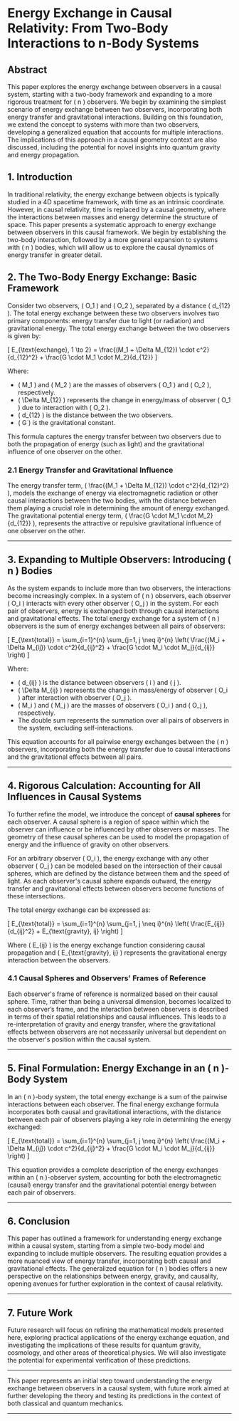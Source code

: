 

# **Energy Exchange in Causal Relativity: From Two-Body Interactions to n-Body Systems**

## **Abstract**
This paper explores the energy exchange between observers in a causal system, starting with a two-body framework and expanding to a more rigorous treatment for \( n \) observers. We begin by examining the simplest scenario of energy exchange between two observers, incorporating both energy transfer and gravitational interactions. Building on this foundation, we extend the concept to systems with more than two observers, developing a generalized equation that accounts for multiple interactions. The implications of this approach in a causal geometry context are also discussed, including the potential for novel insights into quantum gravity and energy propagation.

## **1. Introduction**
In traditional relativity, the energy exchange between objects is typically studied in a 4D spacetime framework, with time as an intrinsic coordinate. However, in causal relativity, time is replaced by a causal geometry, where the interactions between masses and energy determine the structure of space. This paper presents a systematic approach to energy exchange between observers in this causal framework. We begin by establishing the two-body interaction, followed by a more general expansion to systems with \( n \) bodies, which will allow us to explore the causal dynamics of energy transfer in greater detail.

## **2. The Two-Body Energy Exchange: Basic Framework**
Consider two observers, \( O_1 \) and \( O_2 \), separated by a distance \( d_{12} \). The total energy exchange between these two observers involves two primary components: energy transfer due to light (or radiation) and gravitational energy. The total energy exchange between the two observers is given by:

\[
E_{\text{exchange}, 1 \to 2} = \frac{(M_1 + \Delta M_{12}) \cdot c^2}{d_{12}^2} + \frac{G \cdot M_1 \cdot M_2}{d_{12}}
\]

Where:
- \( M_1 \) and \( M_2 \) are the masses of observers \( O_1 \) and \( O_2 \), respectively.
- \( \Delta M_{12} \) represents the change in energy/mass of observer \( O_1 \) due to interaction with \( O_2 \).
- \( d_{12} \) is the distance between the two observers.
- \( G \) is the gravitational constant.

This formula captures the energy transfer between two observers due to both the propagation of energy (such as light) and the gravitational influence of one observer on the other.

### **2.1 Energy Transfer and Gravitational Influence**
The energy transfer term, \( \frac{(M_1 + \Delta M_{12}) \cdot c^2}{d_{12}^2} \), models the exchange of energy via electromagnetic radiation or other causal interactions between the two bodies, with the distance between them playing a crucial role in determining the amount of energy exchanged. The gravitational potential energy term, \( \frac{G \cdot M_1 \cdot M_2}{d_{12}} \), represents the attractive or repulsive gravitational influence of one observer on the other.

---

## **3. Expanding to Multiple Observers: Introducing \( n \) Bodies**

As the system expands to include more than two observers, the interactions become increasingly complex. In a system of \( n \) observers, each observer \( O_i \) interacts with every other observer \( O_j \) in the system. For each pair of observers, energy is exchanged both through causal interactions and gravitational effects. The total energy exchange for a system of \( n \) observers is the sum of energy exchanges between all pairs of observers:

\[
E_{\text{total}} = \sum_{i=1}^{n} \sum_{j=1, j \neq i}^{n} \left( \frac{(M_i + \Delta M_{ij}) \cdot c^2}{d_{ij}^2} + \frac{G \cdot M_i \cdot M_j}{d_{ij}} \right)
\]

Where:
- \( d_{ij} \) is the distance between observers \( i \) and \( j \).
- \( \Delta M_{ij} \) represents the change in mass/energy of observer \( O_i \) after interaction with observer \( O_j \).
- \( M_i \) and \( M_j \) are the masses of observers \( O_i \) and \( O_j \), respectively.
- The double sum represents the summation over all pairs of observers in the system, excluding self-interactions.

This equation accounts for all pairwise energy exchanges between the \( n \) observers, incorporating both the energy transfer due to causal interactions and the gravitational effects between all pairs.

---

## **4. Rigorous Calculation: Accounting for All Influences in Causal Systems**

To further refine the model, we introduce the concept of **causal spheres** for each observer. A causal sphere is a region of space within which the observer can influence or be influenced by other observers or masses. The geometry of these causal spheres can be used to model the propagation of energy and the influence of gravity on other observers.

For an arbitrary observer \( O_i \), the energy exchange with any other observer \( O_j \) can be modeled based on the intersection of their causal spheres, which are defined by the distance between them and the speed of light. As each observer's causal sphere expands outward, the energy transfer and gravitational effects between observers become functions of these intersections.

The total energy exchange can be expressed as:

\[
E_{\text{total}} = \sum_{i=1}^{n} \sum_{j=1, j \neq i}^{n} \left( \frac{E_{ij}}{d_{ij}^2} + E_{\text{gravity}, ij} \right)
\]

Where \( E_{ij} \) is the energy exchange function considering causal propagation and \( E_{\text{gravity}, ij} \) represents the gravitational energy interaction between the observers.

### **4.1 Causal Spheres and Observers' Frames of Reference**
Each observer's frame of reference is normalized based on their causal sphere. Time, rather than being a universal dimension, becomes localized to each observer’s frame, and the interaction between observers is described in terms of their spatial relationships and causal influences. This leads to a re-interpretation of gravity and energy transfer, where the gravitational effects between observers are not necessarily universal but dependent on the observer's position within the causal system.

---

## **5. Final Formulation: Energy Exchange in an \( n \)-Body System**
In an \( n \)-body system, the total energy exchange is a sum of the pairwise interactions between each observer. The final energy exchange formula incorporates both causal and gravitational interactions, with the distance between each pair of observers playing a key role in determining the energy exchanged:

\[
E_{\text{total}} = \sum_{i=1}^{n} \sum_{j=1, j \neq i}^{n} \left( \frac{(M_i + \Delta M_{ij}) \cdot c^2}{d_{ij}^2} + \frac{G \cdot M_i \cdot M_j}{d_{ij}} \right)
\]

This equation provides a complete description of the energy exchanges within an \( n \)-observer system, accounting for both the electromagnetic (causal) energy transfer and the gravitational potential energy between each pair of observers.

---

## **6. Conclusion**

This paper has outlined a framework for understanding energy exchange within a causal system, starting from a simple two-body model and expanding to include multiple observers. The resulting equation provides a more nuanced view of energy transfer, incorporating both causal and gravitational effects. The generalized equation for \( n \) bodies offers a new perspective on the relationships between energy, gravity, and causality, opening avenues for further exploration in the context of causal relativity.

---

## **7. Future Work**
Future research will focus on refining the mathematical models presented here, exploring practical applications of the energy exchange equation, and investigating the implications of these results for quantum gravity, cosmology, and other areas of theoretical physics. We will also investigate the potential for experimental verification of these predictions.

---

This paper represents an initial step toward understanding the energy exchange between observers in a causal system, with future work aimed at further developing the theory and testing its predictions in the context of both classical and quantum mechanics.

---
